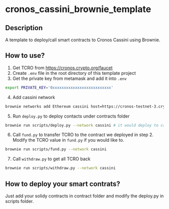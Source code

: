 # cronos_cassini_brownie_template

## Description
A template to deploy/call smart contracts to Cronos Cassini using Brownie.

## How to use?
1. Get TCRO from https://cronos.crypto.org/faucet
2. Create `.env` file in the root directory of this template project
3. Get the private key from metamask and add it into `.env`
``` sh
export PRIVATE_KEY='0xxxxxxxxxxxxxxxxxxxxxxxxxx'
```

4. Add cassini network
``` sh
brownie networks add Ethereum cassini host=https://cronos-testnet-3.crypto.org:8545 chainid=338
```

5. Run `deploy.py` to deploy contacts under contracts folder
``` sh
brownie run scripts/deploy.py --network cassini # it would deploy to cassini testnet!
```

6. Call `fund.py` to transfer TCRO to the contract we deployed in step 2. Modify the TCRO value in `fund.py` if you would like to.
``` sh
brownie run scripts/fund.py --network cassini
```

7. Call `withdraw.py` to get all TCRO back
``` sh
brownie run scripts/withdraw.py --network cassini
```

## How to deploy your smart contrats?
Just add your solidy contracts in contract folder and modify the deploy.py in scripts folder.

